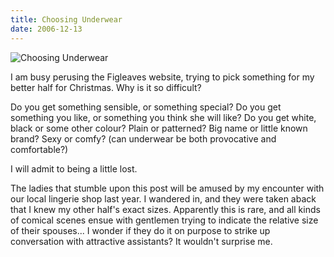 ```yaml
---
title: Choosing Underwear
date: 2006-12-13
---
```


![Choosing Underwear](https://source.unsplash.com/npxXWgQ33ZQ/1600x900)

I am busy perusing the Figleaves website, trying to pick something for my better half for Christmas. Why is it so difficult?

Do you get something sensible, or something special? Do you get something you like, or something you think she will like? Do you get white, black or some other colour? Plain or patterned? Big name or little known brand? Sexy or comfy? (can underwear be both provocative and comfortable?)

I will admit to being a little lost.

The ladies that stumble upon this post will be amused by my encounter with our local lingerie shop last year. I wandered in, and they were taken aback that I knew my other half's exact sizes. Apparently this is rare, and all kinds of comical scenes ensue with gentlemen trying to indicate the relative size of their spouses... I wonder if they do it on purpose to strike up conversation with attractive assistants? It wouldn't surprise me.